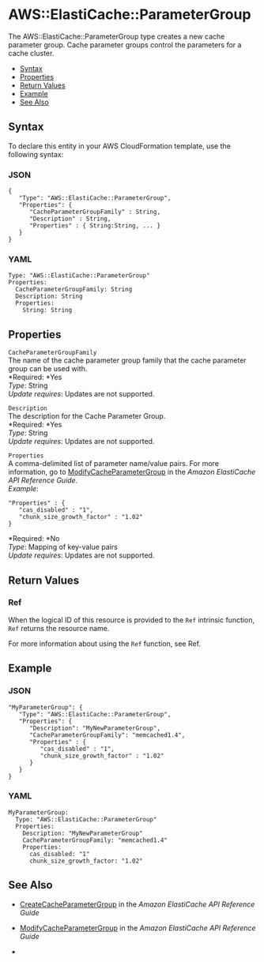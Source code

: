 # AWS::ElastiCache::ParameterGroup<a name="aws-properties-elasticache-parameter-group"></a>

The AWS::ElastiCache::ParameterGroup type creates a new cache parameter group\. Cache parameter groups control the parameters for a cache cluster\.


+ [Syntax](#aws-resource-elasticache-parametergroup-syntax)
+ [Properties](#aws-properties-elasticache-parameter-group-prop)
+ [Return Values](#w3ab2c21c10d544c11)
+ [Example](#w3ab2c21c10d544c13)
+ [See Also](#w3ab2c21c10d544c15)

## Syntax<a name="aws-resource-elasticache-parametergroup-syntax"></a>

To declare this entity in your AWS CloudFormation template, use the following syntax:

### JSON<a name="aws-resource-elasticache-parametergroup-syntax.json"></a>

```
{
   "Type": "AWS::ElastiCache::ParameterGroup",
   "Properties": {
      "CacheParameterGroupFamily" : String,
      "Description" : String,
      "Properties" : { String:String, ... }
   }
}
```

### YAML<a name="aws-resource-elasticache-parametergroup-syntax.yaml"></a>

```
Type: "AWS::ElastiCache::ParameterGroup"
Properties: 
  CacheParameterGroupFamily: String
  Description: String
  Properties:
    String: String
```

## Properties<a name="aws-properties-elasticache-parameter-group-prop"></a>

`CacheParameterGroupFamily`  
The name of the cache parameter group family that the cache parameter group can be used with\.  
*Required: *Yes  
*Type*: String  
*Update requires*: Updates are not supported\.

`Description`  
The description for the Cache Parameter Group\.  
*Required: *Yes  
*Type*: String  
*Update requires*: Updates are not supported\.

`Properties`  
A comma\-delimited list of parameter name/value pairs\. For more information, go to [ModifyCacheParameterGroup](http://docs.aws.amazon.com/AmazonElastiCache/latest/APIReference/API_ModifyCacheParameterGroup.html) in the *Amazon ElastiCache API Reference Guide*\.  
*Example*:  

```
"Properties" : {
   "cas_disabled" : "1",
   "chunk_size_growth_factor" : "1.02"
}
```
*Required: *No  
*Type*: Mapping of key\-value pairs  
*Update requires*: Updates are not supported\.

## Return Values<a name="w3ab2c21c10d544c11"></a>

### Ref<a name="aws-properties-elasticache-parameter-group-ref"></a>

When the logical ID of this resource is provided to the `Ref` intrinsic function, `Ref` returns the resource name\.

For more information about using the `Ref` function, see Ref\.

## Example<a name="w3ab2c21c10d544c13"></a>

### JSON<a name="aws-resource-elasticache-parametergroup-example.json"></a>

```
"MyParameterGroup": {
   "Type": "AWS::ElastiCache::ParameterGroup",
   "Properties": {
      "Description": "MyNewParameterGroup",
      "CacheParameterGroupFamily": "memcached1.4",
      "Properties" : {
         "cas_disabled" : "1",
         "chunk_size_growth_factor" : "1.02"
      }
   }
}
```

### YAML<a name="aws-resource-elasticache-parametergroup-example.yaml"></a>

```
MyParameterGroup: 
  Type: "AWS::ElastiCache::ParameterGroup"
  Properties: 
    Description: "MyNewParameterGroup"
    CacheParameterGroupFamily: "memcached1.4"
    Properties: 
      cas_disabled: "1"
      chunk_size_growth_factor: "1.02"
```

## See Also<a name="w3ab2c21c10d544c15"></a>

+ [CreateCacheParameterGroup](http://docs.aws.amazon.com/AmazonElastiCache/latest/APIReference/API_CreateCacheParameterGroup.html) in the *Amazon ElastiCache API Reference Guide*

+ [ModifyCacheParameterGroup](http://docs.aws.amazon.com/AmazonElastiCache/latest/APIReference/API_ModifyCacheParameterGroup.html) in the *Amazon ElastiCache API Reference Guide*

+ 